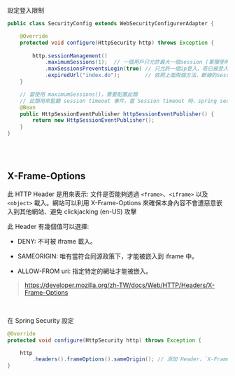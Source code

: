 設定登入限制

```java
public class SecurityConfig extends WebSecurityConfigurerAdapter {

    @Override
    protected void configure(HttpSecurity http) throws Exception {
        
        http.sessionManagement()
            .maximumSessions(1);  // 一個用戶只允許最大一個session (單獨使用: 若第2次登入，第1次登入的sesssion會斷線)
            .maxSessionsPreventsLogin(true) // 只允許一個ip登入，若已被登入，第2人再登入時會報錯(與maximumSession同時使用)
            .expiredUrl("index.do");        // 依照上面兩個方法，斷線的session用戶會被導向到此url
    }

    // 當使用 maximumSessions()，需要配置此類
    // 此類用來監聽 session timeout 事件，當 Session timeout 時，spring security 才知道能更新當前能授權的用戶
    @Bean
	public HttpSessionEventPublisher httpSessionEventPublisher() {
		return new HttpSessionEventPublisher();
	}
}
```

<br/>

<br/>

## X-Frame-Options
此 HTTP Header 是用來表示: 文件是否能夠透過 `<frame>`、`<iframe>` 以及 `<object>` 載入。網站可以利用 X-Frame-Options 來確保本身內容不會遭惡意嵌入到其他網站、避免 clickjacking (en-US) 攻擊

此 Header 有幾個值可以選擇: 

* DENY: 不可被 iframe 載入。

* SAMEORIGIN: 唯有當符合同源政策下，才能被嵌入到 iframe 中。

* ALLOW-FROM uri: 指定特定的網址才能被嵌入。    

> https://developer.mozilla.org/zh-TW/docs/Web/HTTP/Headers/X-Frame-Options

<br/>

在 Spring Security 設定

```java
@Override
protected void configure(HttpSecurity http) throws Exception {

    http
        .headers().frameOptions().sameOrigin(); // 添加 Header，`X-Frame-Options: SAMEORIGIN`
}
```